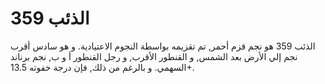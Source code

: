 # الذئب 359

الذئب 359 هو نجم قزم أحمر, تم تقزيمه بواسطة النجوم الاعتيادية. و هو سادس أقرب
نجم إلي الأرض بعد الشمس, و القنطور الأقرب, و رجل القنطور أ و ب, نجم برناند
السهمي. و بالرغم من ذلك, فإن درجة خفوته 13.5+.
